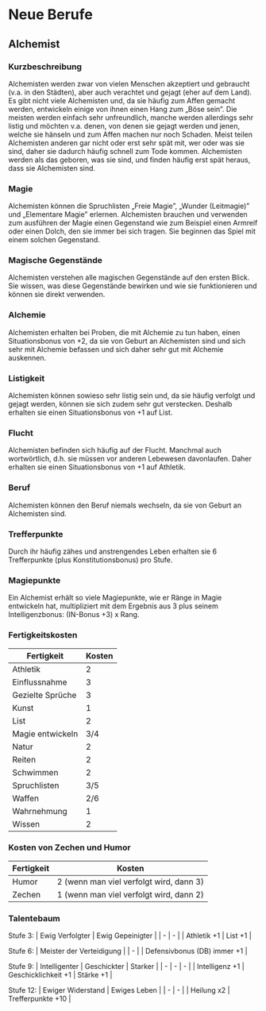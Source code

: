# Neue Berufe

## Alchemist

### Kurzbeschreibung

Alchemisten werden zwar von vielen Menschen akzeptiert und gebraucht (v.a. in den Städten), aber auch verachtet und gejagt (eher auf dem Land). Es gibt nicht viele Alchemisten und, da sie häufig zum Affen gemacht werden, entwickeln einige von ihnen einen Hang zum „Böse sein”. Die meisten werden einfach sehr unfreundlich, manche werden allerdings sehr listig und möchten v.a. denen, von denen sie gejagt werden und jenen, welche sie hänseln und zum Affen machen nur noch Schaden. Meist teilen Alchemisten anderen gar nicht oder erst sehr spät mit, wer oder was sie sind,  daher sie dadurch häufig schnell zum Tode kommen. Alchemisten werden als das geboren, was sie sind, und finden häufig erst spät heraus, dass sie Alchemisten sind.


### Magie

Alchemisten können die Spruchlisten „Freie Magie”, „Wunder (Leitmagie)” und „Elementare Magie” erlernen.
Alchemisten brauchen und verwenden zum ausführen der Magie einen Gegenstand wie zum Beispiel einen Armreif oder einen Dolch, den sie immer bei sich tragen. Sie beginnen das Spiel mit einem solchen Gegenstand.


### Magische Gegenstände

Alchemisten verstehen alle magischen Gegenstände auf den ersten Blick. Sie wissen, was diese Gegenstände  bewirken und wie sie funktionieren und können sie direkt verwenden.


### Alchemie

Alchemisten erhalten bei Proben, die mit Alchemie zu tun haben, einen Situationsbonus von +2, da sie von Geburt an Alchemisten sind und sich sehr mit Alchemie befassen und sich daher sehr gut mit Alchemie auskennen.


### Listigkeit

Alchemisten können sowieso sehr listig sein und, da sie häufig verfolgt und gejagt werden, können sie sich zudem sehr gut verstecken. Deshalb erhalten sie einen Situationsbonus von +1 auf List.


### Flucht

Alchemisten befinden sich häufig auf der Flucht. Manchmal auch wortwörtlich, d.h. sie müssen vor anderen Lebewesen davonlaufen. Daher erhalten sie einen Situationsbonus von +1 auf Athletik.


### Beruf

Alchemisten können den Beruf niemals wechseln, da sie von Geburt an Alchemisten sind.


### Trefferpunkte

Durch ihr häufig zähes und anstrengendes Leben erhalten sie 6 Trefferpunkte (plus Konstitutionsbonus) pro Stufe.


### Magiepunkte

Ein Alchemist erhält so viele Magiepunkte, wie er Ränge in Magie entwickeln hat, multipliziert mit dem Ergebnis aus 3 plus seinem Intelligenzbonus: (IN-Bonus +3) x Rang.


### Fertigkeitskosten

| Fertigkeit | Kosten |
| - | - |
| Athletik | 2 |
| Einflussnahme | 3 |
| Gezielte Sprüche | 3 |
| Kunst | 1 |
| List | 2 |
| Magie entwickeln | 3/4 |
| Natur | 2 |
| Reiten | 2 |
| Schwimmen | 2 |
| Spruchlisten | 3/5 |
| Waffen | 2/6 |
| Wahrnehmung | 1 |
| Wissen | 2 |

### Kosten von Zechen und Humor

| Fertigkeit | Kosten |
| - | - |
| Humor | 2 (wenn man viel verfolgt wird, dann 3) |
| Zechen | 1 (wenn man viel verfolgt wird, dann 2) |


### Talentebaum

Stufe 3:
| Ewig Verfolgter | Ewig Gepeinigter |
| - | - |
| Athletik +1 | List +1 |

Stufe 6:
| Meister der Verteidigung |
| - |
| Defensivbonus (DB) immer +1 |

Stufe 9:
| Intelligenter | Geschickter | Starker |
| - | - | - |
| Intelligenz +1 | Geschicklichkeit +1 | Stärke +1 |

Stufe 12:
| Ewiger Widerstand | Ewiges Leben |
| - | - |
| Heilung x2 | Trefferpunkte +10 |
